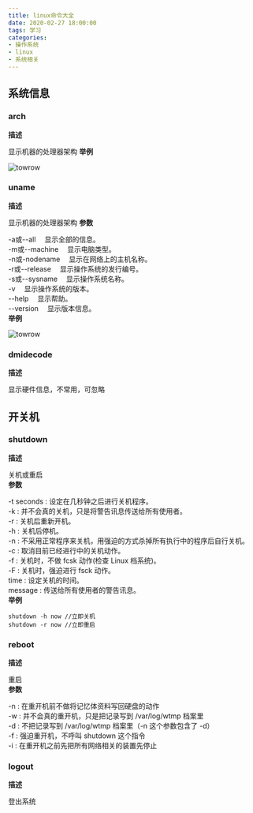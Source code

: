 ```yaml
---
title: linux命令大全
date: 2020-02-27 18:00:00
tags: 学习
categories: 
- 操作系统
- linux
- 系统相关
---
```

## 系统信息
### arch
**描述**

显示机器的处理器架构
**举例**

![towrow](linux/arch.png)
### uname
**描述**

显示机器的处理器架构
**参数**

-a或--all 　显示全部的信息。     
-m或--machine 　显示电脑类型。     
-n或-nodename 　显示在网络上的主机名称。    
-r或--release 　显示操作系统的发行编号。     
-s或--sysname 　显示操作系统名称。      
-v 　显示操作系统的版本。     
--help 　显示帮助。     
--version 　显示版本信息。     
**举例**

![towrow](linux/uname.png)

### dmidecode
**描述**

显示硬件信息，不常用，可忽略
## 开关机
### shutdown
**描述**

关机或重启    
**参数**

-t seconds : 设定在几秒钟之后进行关机程序。    
-k : 并不会真的关机，只是将警告讯息传送给所有使用者。    
-r : 关机后重新开机。    
-h : 关机后停机。    
-n : 不采用正常程序来关机，用强迫的方式杀掉所有执行中的程序后自行关机。    
-c : 取消目前已经进行中的关机动作。    
-f : 关机时，不做 fcsk 动作(检查 Linux 档系统)。    
-F : 关机时，强迫进行 fsck 动作。     
time : 设定关机的时间。    
message : 传送给所有使用者的警告讯息。   
**举例**

```
shutdown -h now //立即关机
shutdown -r now //立即重启
``` 
### reboot
**描述**

重启    
**参数**

-n : 在重开机前不做将记忆体资料写回硬盘的动作     
-w : 并不会真的重开机，只是把记录写到 /var/log/wtmp 档案里     
-d : 不把记录写到 /var/log/wtmp 档案里（-n 这个参数包含了 -d）     
-f : 强迫重开机，不呼叫 shutdown 这个指令     
-i : 在重开机之前先把所有网络相关的装置先停止     
### logout
**描述**

登出系统
###